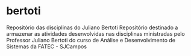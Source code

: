 # bertoti
Repositório das disciplinas do Juliano Bertoti
Repositório destinado a armazenar as atividades desenvolvidas nas disciplinas ministradas pelo Professor Juliano Bertoti do curso de Análise e Desenvolvimento de Sistemas da FATEC - SJCampos
